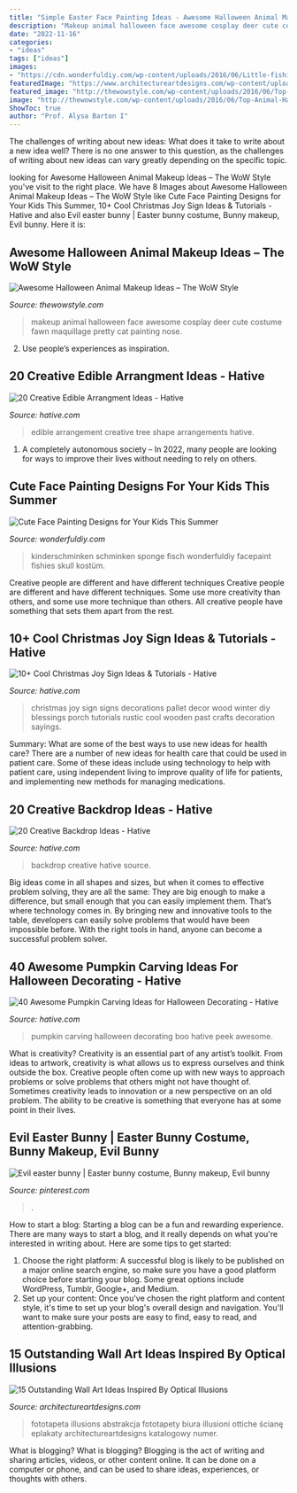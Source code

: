 ```yaml
---
title: "Simple Easter Face Painting Ideas - Awesome Halloween Animal Makeup Ideas – The Wow Style"
description: "Makeup animal halloween face awesome cosplay deer cute costume fawn maquillage pretty cat painting nose"
date: "2022-11-16"
categories:
- "ideas"
tags: ["ideas"]
images:
- "https://cdn.wonderfuldiy.com/wp-content/uploads/2016/06/Little-fishies.jpg"
featuredImage: "https://www.architectureartdesigns.com/wp-content/uploads/2017/06/12-16-768x655.jpg"
featured_image: "http://thewowstyle.com/wp-content/uploads/2016/06/Top-Animal-Halloween-Makeup.jpg"
image: "http://thewowstyle.com/wp-content/uploads/2016/06/Top-Animal-Halloween-Makeup.jpg"
ShowToc: true
author: "Prof. Alysa Barton I"
---
```



The challenges of writing about new ideas: What does it take to write about a new idea well?
There is no one answer to this question, as the challenges of writing about new ideas can vary greatly depending on the specific topic.

	

		
looking for Awesome Halloween Animal Makeup Ideas – The WoW Style you've visit to the right place. We have 8 Images about Awesome Halloween Animal Makeup Ideas – The WoW Style like Cute Face Painting Designs for Your Kids This Summer, 10+ Cool Christmas Joy Sign Ideas &amp; Tutorials - Hative and also Evil easter bunny | Easter bunny costume, Bunny makeup, Evil bunny. Here it is:
		
    
## Awesome Halloween Animal Makeup Ideas – The WoW Style

<img loading=lazy src="http://thewowstyle.com/wp-content/uploads/2016/06/Top-Animal-Halloween-Makeup.jpg" onerror="this.onerror=null;this.src='https://tse3.mm.bing.net/th?id=OIP.cDmJsC9zEFoKKVm5OPQkJgHaJ3&amp;pid=15.1';" alt="Awesome Halloween Animal Makeup Ideas – The WoW Style">

_Source: thewowstyle.com_

>makeup animal halloween face awesome cosplay deer cute costume fawn maquillage pretty cat painting nose. 

	

2. Use people’s experiences as inspiration.

    
## 20 Creative Edible Arrangment Ideas - Hative

<img loading=lazy src="https://hative.com/wp-content/uploads/2014/05/edible-arrangements/3-tree-shape-edible-arrangement.jpg" onerror="this.onerror=null;this.src='https://tse2.mm.bing.net/th?id=OIP.x9LQEcJTbvlxr3HWIGQlnQHaHa&amp;pid=15.1';" alt="20 Creative Edible Arrangment Ideas - Hative">

_Source: hative.com_

>edible arrangement creative tree shape arrangements hative. 

	

1. A completely autonomous society – In 2022, many people are looking for ways to improve their lives without needing to rely on others.

    
## Cute Face Painting Designs For Your Kids This Summer

<img loading=lazy src="https://cdn.wonderfuldiy.com/wp-content/uploads/2016/06/Little-fishies.jpg" onerror="this.onerror=null;this.src='https://tse2.mm.bing.net/th?id=OIP.NKrrbcZalw4M5gUTXnUmMgHaJ4&amp;pid=15.1';" alt="Cute Face Painting Designs for Your Kids This Summer">

_Source: wonderfuldiy.com_

>kinderschminken schminken sponge fisch wonderfuldiy facepaint fishies skull kostüm. 

	

Creative people are different and have different techniques
Creative people are different and have different techniques. Some use more creativity than others, and some use more technique than others. All creative people have something that sets them apart from the rest.

    
## 10+ Cool Christmas Joy Sign Ideas &amp; Tutorials - Hative

<img loading=lazy src="https://hative.com/wp-content/uploads/2014/09/christmas-joy-sign/10-christmas-joy-sign-ideas-and-tutorials.jpg" onerror="this.onerror=null;this.src='https://tse4.mm.bing.net/th?id=OIP.l2F_ERFExURqzRMtj-SSXQHaJ4&amp;pid=15.1';" alt="10+ Cool Christmas Joy Sign Ideas &amp; Tutorials - Hative">

_Source: hative.com_

>christmas joy sign signs decorations pallet decor wood winter diy blessings porch tutorials rustic cool wooden past crafts decoration sayings. 

	

Summary: What are some of the best ways to use new ideas for health care?
There are a number of new ideas for health care that could be used in patient care. Some of these ideas include using technology to help with patient care, using independent living to improve quality of life for patients, and implementing new methods for managing medications.

    
## 20 Creative Backdrop Ideas - Hative

<img loading=lazy src="https://hative.com/wp-content/uploads/2014/12/backdrop-ideas/15-creative-backdrop-ideas.jpg" onerror="this.onerror=null;this.src='https://tse4.mm.bing.net/th?id=OIP.jwmRt-z7T6XjPxgeV9cKIgHaLH&amp;pid=15.1';" alt="20 Creative Backdrop Ideas - Hative">

_Source: hative.com_

>backdrop creative hative source. 

	

Big ideas come in all shapes and sizes, but when it comes to effective problem solving, they are all the same: They are big enough to make a difference, but small enough that you can easily implement them. That’s where technology comes in. By bringing new and innovative tools to the table, developers can easily solve problems that would have been impossible before. With the right tools in hand, anyone can become a successful problem solver.

    
## 40 Awesome Pumpkin Carving Ideas For Halloween Decorating - Hative

<img loading=lazy src="https://hative.com/wp-content/uploads/2014/10/pumpkin-carving-ideas/36-peek-a-boo.jpg" onerror="this.onerror=null;this.src='https://tse2.mm.bing.net/th?id=OIP.fLGVosCzVWFA8AS1ujKWEAHaHa&amp;pid=15.1';" alt="40 Awesome Pumpkin Carving Ideas for Halloween Decorating - Hative">

_Source: hative.com_

>pumpkin carving halloween decorating boo hative peek awesome. 

	

What is creativity?
Creativity is an essential part of any artist’s toolkit. From ideas to artwork, creativity is what allows us to express ourselves and think outside the box. Creative people often come up with new ways to approach problems or solve problems that others might not have thought of. Sometimes creativity leads to innovation or a new perspective on an old problem. The ability to be creative is something that everyone has at some point in their lives.

    
## Evil Easter Bunny | Easter Bunny Costume, Bunny Makeup, Evil Bunny

<img loading=lazy src="http://i.pinimg.com/736x/96/3a/4c/963a4ccfa81b1aaea4d8e5f4b4f0dcac.jpg" onerror="this.onerror=null;this.src='https://tse4.mm.bing.net/th?id=OIP.VVUbQr8IJ_LwPKNqrI079QHaLH&amp;pid=15.1';" alt="Evil easter bunny | Easter bunny costume, Bunny makeup, Evil bunny">

_Source: pinterest.com_

>. 

	

How to start a blog:
Starting a blog can be a fun and rewarding experience. There are many ways to start a blog, and it really depends on what you're interested in writing about. Here are some tips to get started: 
1. Choose the right platform: A successful blog is likely to be published on a major online search engine, so make sure you have a good platform choice before starting your blog. Some great options include WordPress, Tumblr, Google+, and Medium. 
2. Set up your content: Once you've chosen the right platform and content style, it's time to set up your blog's overall design and navigation. You'll want to make sure your posts are easy to find, easy to read, and attention-grabbing. 

    
## 15 Outstanding Wall Art Ideas Inspired By Optical Illusions

<img loading=lazy src="https://www.architectureartdesigns.com/wp-content/uploads/2017/06/12-16-768x655.jpg" onerror="this.onerror=null;this.src='https://tse4.mm.bing.net/th?id=OIP.wj1RjFAqEamqEpr9vNPoDQHaGU&amp;pid=15.1';" alt="15 Outstanding Wall Art Ideas Inspired By Optical Illusions">

_Source: architectureartdesigns.com_

>fototapeta illusions abstrakcja fototapety biura illusioni ottiche ścianę eplakaty architectureartdesigns katalogowy numer. 

	

What is blogging?
What is blogging? Blogging is the act of writing and sharing articles, videos, or other content online. It can be done on a computer or phone, and can be used to share ideas, experiences, or thoughts with others.

